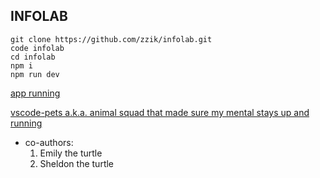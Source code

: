 ## INFOLAB

```
git clone https://github.com/zzik/infolab.git
code infolab
cd infolab
npm i
npm run dev
```
[app running](http://localhost:5173)

[vscode-pets a.k.a. animal squad that made sure my mental stays up and running](gang.json)

* co-authors:
    1. Emily the turtle
    2. Sheldon the turtle